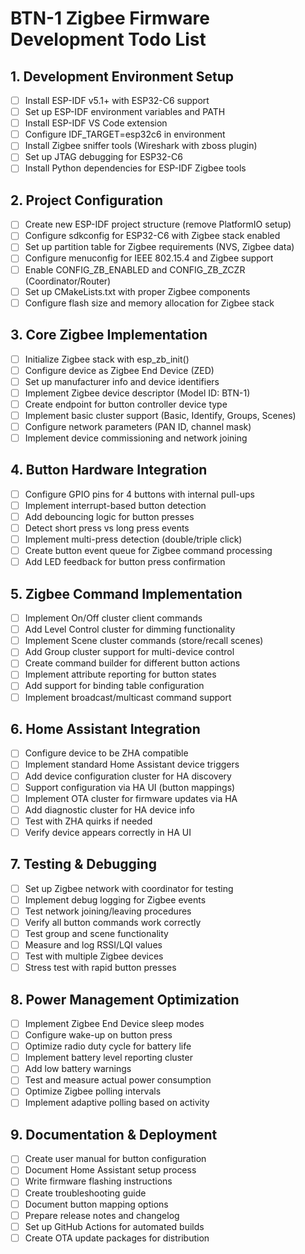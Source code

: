 # BTN-1 Zigbee Firmware Development Todo List

## 1. Development Environment Setup
- [ ] Install ESP-IDF v5.1+ with ESP32-C6 support
- [ ] Set up ESP-IDF environment variables and PATH
- [ ] Install ESP-IDF VS Code extension
- [ ] Configure IDF_TARGET=esp32c6 in environment
- [ ] Install Zigbee sniffer tools (Wireshark with zboss plugin)
- [ ] Set up JTAG debugging for ESP32-C6
- [ ] Install Python dependencies for ESP-IDF Zigbee tools

## 2. Project Configuration
- [ ] Create new ESP-IDF project structure (remove PlatformIO setup)
- [ ] Configure sdkconfig for ESP32-C6 with Zigbee stack enabled
- [ ] Set up partition table for Zigbee requirements (NVS, Zigbee data)
- [ ] Configure menuconfig for IEEE 802.15.4 and Zigbee support
- [ ] Enable CONFIG_ZB_ENABLED and CONFIG_ZB_ZCZR (Coordinator/Router)
- [ ] Set up CMakeLists.txt with proper Zigbee components
- [ ] Configure flash size and memory allocation for Zigbee stack

## 3. Core Zigbee Implementation
- [ ] Initialize Zigbee stack with esp_zb_init()
- [ ] Configure device as Zigbee End Device (ZED)
- [ ] Set up manufacturer info and device identifiers
- [ ] Implement Zigbee device descriptor (Model ID: BTN-1)
- [ ] Create endpoint for button controller device type
- [ ] Implement basic cluster support (Basic, Identify, Groups, Scenes)
- [ ] Configure network parameters (PAN ID, channel mask)
- [ ] Implement device commissioning and network joining

## 4. Button Hardware Integration
- [ ] Configure GPIO pins for 4 buttons with internal pull-ups
- [ ] Implement interrupt-based button detection
- [ ] Add debouncing logic for button presses
- [ ] Detect short press vs long press events
- [ ] Implement multi-press detection (double/triple click)
- [ ] Create button event queue for Zigbee command processing
- [ ] Add LED feedback for button press confirmation

## 5. Zigbee Command Implementation
- [ ] Implement On/Off cluster client commands
- [ ] Add Level Control cluster for dimming functionality
- [ ] Implement Scene cluster commands (store/recall scenes)
- [ ] Add Group cluster support for multi-device control
- [ ] Create command builder for different button actions
- [ ] Implement attribute reporting for button states
- [ ] Add support for binding table configuration
- [ ] Implement broadcast/multicast command support

## 6. Home Assistant Integration
- [ ] Configure device to be ZHA compatible
- [ ] Implement standard Home Assistant device triggers
- [ ] Add device configuration cluster for HA discovery
- [ ] Support configuration via HA UI (button mappings)
- [ ] Implement OTA cluster for firmware updates via HA
- [ ] Add diagnostic cluster for HA device info
- [ ] Test with ZHA quirks if needed
- [ ] Verify device appears correctly in HA UI

## 7. Testing & Debugging
- [ ] Set up Zigbee network with coordinator for testing
- [ ] Implement debug logging for Zigbee events
- [ ] Test network joining/leaving procedures
- [ ] Verify all button commands work correctly
- [ ] Test group and scene functionality
- [ ] Measure and log RSSI/LQI values
- [ ] Test with multiple Zigbee devices
- [ ] Stress test with rapid button presses

## 8. Power Management Optimization
- [ ] Implement Zigbee End Device sleep modes
- [ ] Configure wake-up on button press
- [ ] Optimize radio duty cycle for battery life
- [ ] Implement battery level reporting cluster
- [ ] Add low battery warnings
- [ ] Test and measure actual power consumption
- [ ] Optimize Zigbee polling intervals
- [ ] Implement adaptive polling based on activity

## 9. Documentation & Deployment
- [ ] Create user manual for button configuration
- [ ] Document Home Assistant setup process
- [ ] Write firmware flashing instructions
- [ ] Create troubleshooting guide
- [ ] Document button mapping options
- [ ] Prepare release notes and changelog
- [ ] Set up GitHub Actions for automated builds
- [ ] Create OTA update packages for distribution